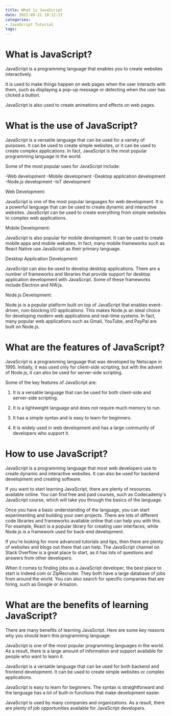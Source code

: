 ```yaml
---
title: What is JavaScript
date: 2022-09-21 19:12:13
categories:
- JavaScript Tutorial
tags:
---
```



#  What is JavaScript?

JavaScript is a programming language that enables you to create websites interactively.

It is used to make things happen on web pages when the user interacts with them, such as displaying a pop-up message or detecting when the user has clicked a button.

JavaScript is also used to create animations and effects on web pages.

#  What is the use of JavaScript?

JavaScript is a versatile language that can be used for a variety of purposes. It can be used to create simple websites, or it can be used to create complex applications. In fact, JavaScript is the most popular programming language in the world.

Some of the most popular uses for JavaScript include:

-Web development
-Mobile development
-Desktop application development
-Node.js development
-IoT development

Web Development:

JavaScript is one of the most popular languages for web development. It is a powerful language that can be used to create dynamic and interactive websites. JavaScript can be used to create everything from simple websites to complex web applications.

Mobile Development:

JavaScript is also popular for mobile development. It can be used to create mobile apps and mobile websites. In fact, many mobile frameworks such as React Native use JavaScript as their primary language.

Desktop Application Development:

JavaScript can also be used to develop desktop applications. There are a number of frameworks and libraries that provide support for desktop application development with JavaScript. Some of these frameworks include Electron and NW.js.

Node.js Development:

Node.js is a popular platform built on top of JavaScript that enables event-driven, non-blocking I/O applications. This makes Node.js an ideal choice for developing modern web applications and real-time systems. In fact, many popular web applications such as Gmail, YouTube, and PayPal are built on Node.js.

#  What are the features of JavaScript?

JavaScript is a programming language that was developed by Netscape in 1995. Initially, it was used only for client-side scripting, but with the advent of Node.js, it can also be used for server-side scripting.

Some of the key features of JavaScript are:

1. It is a versatile language that can be used for both client-side and server-side scripting.

2. It is a lightweight language and does not require much memory to run.

3. It has a simple syntax and is easy to learn for beginners.

4. It is widely used in web development and has a large community of developers who support it.

#  How to use JavaScript?

JavaScript is a programming language that most web developers use to create dynamic and interactive websites. It can also be used for backend development and creating software.

If you want to start learning JavaScript, there are plenty of resources available online. You can find free and paid courses, such as Codecademy's JavaScript course, which will take you through the basics of the language.

Once you have a basic understanding of the language, you can start experimenting and building your own projects. There are lots of different code libraries and frameworks available online that can help you with this. For example, React is a popular library for creating user interfaces, while Node.js is a framework used for back-end development.

If you're looking for more advanced tutorials and tips, then there are plenty of websites and blogs out there that can help. The JavaScript channel on Stack Overflow is a great place to start, as it has lots of questions and answers from other developers.

When it comes to finding jobs as a JavaScript developer, the best place to start is Indeed.com or ZipRecruiter. They both have a large database of jobs from around the world. You can also search for specific companies that are hiring, such as Google or Amazon.

#  What are the benefits of learning JavaScript?

There are many benefits of learning JavaScript. Here are some key reasons why you should learn this programming language:

JavaScript is one of the most popular programming languages in the world. As a result, there is a large amount of information and support available for people who want to learn it.

JavaScript is a versatile language that can be used for both backend and frontend development. It can be used to create simple websites or complex applications.

JavaScript is easy to learn for beginners. The syntax is straightforward and the language has a lot of built-in functions that make development easier.

JavaScript is used by many companies and organizations. As a result, there are plenty of job opportunities available for JavaScript developers.